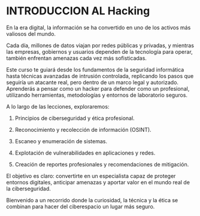 # INTRODUCCION AL Hacking

En la era digital, la información se ha convertido en uno de los activos más valiosos del mundo.

Cada día, millones de datos viajan por redes públicas y privadas, y mientras las empresas, gobiernos y usuarios dependen de la tecnología para operar, también enfrentan amenazas cada vez más sofisticadas.

Este curso te guiará desde los fundamentos de la seguridad informática hasta técnicas avanzadas de intrusión controlada, replicando los pasos que seguiría un atacante real, pero dentro de un marco legal y autorizado. Aprenderás a pensar como un hacker para defender como un profesional, utilizando herramientas, metodologías y entornos de laboratorio seguros.

A lo largo de las lecciones, exploraremos:

1. Principios de ciberseguridad y ética profesional.

2. Reconocimiento y recolección de información (OSINT).

3. Escaneo y enumeración de sistemas.

4. Explotación de vulnerabilidades en aplicaciones y redes.

5. Creación de reportes profesionales y recomendaciones de mitigación.

El objetivo es claro: convertirte en un especialista capaz de proteger entornos digitales, anticipar amenazas y aportar valor en el mundo real de la ciberseguridad.

Bienvenido a un recorrido donde la curiosidad, la técnica y la ética se combinan para hacer del ciberespacio un lugar más seguro.
